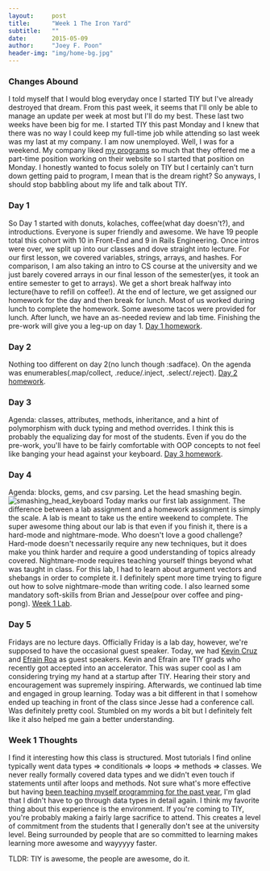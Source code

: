 ```yaml
---
layout:     post
title:      "Week 1 The Iron Yard"
subtitle:   ""
date:       2015-05-09
author:     "Joey F. Poon"
header-img: "img/home-bg.jpg"
---
```


<h3>Changes Abound</h3>
<p>I told myself that I would blog everyday once I started TIY but I've already destroyed that dream. From this past week, it seems that I'll only be able to manage an update per week at most but I'll do my best. These last two weeks have been big for me. I started TIY this past Monday and I knew that there was no way I could keep my full-time job while attending so last week was my last at my company. I am now unemployed. Well, I was for a weekend. My company liked <a href="{{ site.baseurl }}/working-efficiently/">my programs</a> so much that they offered me a part-time position working on their website so I started that position on Monday. I honestly wanted to focus solely on TIY but I certainly can't turn down getting paid to program, I mean that is the dream right? So anyways, I should stop babbling about my life and talk about TIY.</p>

<h3>Day 1</h3>
<p>So Day 1 started with donuts, kolaches, coffee(what day doesn't?), and introductions. Everyone is super friendly and awesome. We have 19 people total this cohort with 10 in Front-End and 9 in Rails Engineering. Once intros were over, we split up into our classes and dove straight into lecture. For our first lesson, we covered variables, strings, arrays, and hashes. For comparison, I am also taking an intro to CS course at the university and we just barely covered arrays in our final lesson of the semester(yes, it took an entire semester to get to arrays). We get a short break halfway into lecture(have to refill on coffee!). At the end of lecture, we get assigned our homework for the day and then break for lunch. Most of us worked during lunch to complete the homework. Some awesome tacos were provided for lunch. After lunch, we have an as-needed review and lab time. Finishing the pre-work will give you a leg-up on day 1. <a href="https://gist.github.com/joeypoon/d30e8f4f0da4dc046825">Day 1 homework</a>.</p>

<h3>Day 2</h3>
<p>Nothing too different on day 2(no lunch though :sadface). On the agenda was enumerables(.map/collect, .reduce/.inject, .select/.reject). <a href="https://gist.github.com/joeypoon/e0f4d278f38b5092d625">Day 2 homework</a>.</p>

<h3>Day 3</h3>
<p>Agenda: classes, attributes, methods, inheritance, and a hint of polymorphism with duck typing and method overrides. I think this is probably the equalizing day for most of the students. Even if you do the pre-work, you'll have to be fairly comfortable with OOP concepts to not feel like banging your head against your keyboard. <a href="https://gist.github.com/joeypoon/b28b38dfdbe370a933c6">Day 3 homework</a>.</p>

<h3>Day 4</h3>
<p>Agenda: blocks, gems, and csv parsing. Let the head smashing begin.
<img src="{{ site.baseurl }}/img/smashing_head_keyboard.gif" alt="smashing_head_keyboard" class="alignnone">
Today marks our first lab assignment. The difference between a lab assignment and a homework assignment is simply the scale. A lab is meant to take us the entire weekend to complete. The super awesome thing about our lab is that even if you finish it, there is a hard-mode and nightmare-mode. Who doesn't love a good challenge? Hard-mode doesn't necessarily require any new techniques, but it does make you think harder and require a good understanding of topics already covered. Nightmare-mode requires teaching yourself things beyond what was taught in class. For this lab, I had to learn about argument vectors and shebangs in order to complete it. I definitely spent more time trying to figure out how to solve nightmare-mode than writing code. I also learned some mandatory soft-skills from Brian and Jesse(pour over coffee and ping-pong). <a href ="https://github.com/joeypoon/week-1-lab">Week 1 Lab</a>.</p>

<h3>Day 5</h3>
<p>Fridays are no lecture days. Officially Friday is a lab day, however, we're supposed to have the occasional guest speaker. Today, we had <a href="https://twitter.com/Kevin7Christmas">Kevin Cruz</a> and <a href="https://twitter.com/EA_Roa">Efrain Roa</a> as guest speakers. Kevin and Efrain are TIY grads who recently got accepted into an accelerator. This was super cool as I am considering trying my hand at a startup after TIY. Hearing their story and encouragement was supremely inspiring. Afterwards, we continued lab time and engaged in group learning. Today was a bit different in that I somehow ended up teaching in front of the class since Jesse had a conference call. Was definitely pretty cool. Stumbled on my words a bit but I definitely felt like it also helped me gain a better understanding.</p>

<h3>Week 1 Thoughts</h3>
I find it interesting how this class is structured. Most tutorials I find online typically went data types => conditionals => loops => methods => classes. We never really formally covered data types and we didn't even touch if statements until after loops and methods. Not sure what's more effective but having <a href="{{ site.baseurl }}/risky-proposition/">been teaching myself programming for the past year</a>, I'm glad that I didn't have to go through data types in detail again. I think my favorite thing about this experience is the environment. If you're coming to TIY, you're probably making a fairly large sacrifice to attend. This creates a level of commitment from the students that I generally don't see at the university level. Being surrounded by people that are so committed to learning makes learning more awesome and wayyyyy faster.

TLDR: TIY is awesome, the people are awesome, do it.
